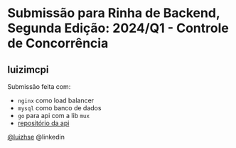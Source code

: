 # Submissão para Rinha de Backend, Segunda Edição: 2024/Q1 - Controle de Concorrência

## luizimcpi
Submissão feita com:
- `nginx` como load balancer
- `mysql` como banco de dados
- `go` para api com a lib `mux`
- [repositório da api](https://github.com/luizimcpi/rinha-backend-go)

[@luizhse](https://www.linkedin.com/in/luizhse/) @linkedin